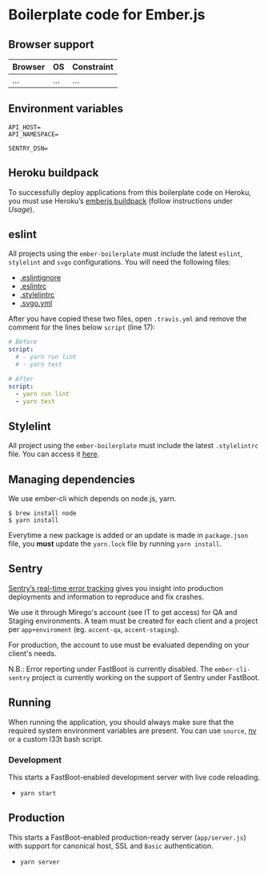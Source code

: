 # Boilerplate code for Ember.js

## Browser support

| Browser            | OS      | Constraint        |
|--------------------|---------|-------------------|
| …                  | …       | …                 |

## Environment variables

```
API_HOST=
API_NAMESPACE=

SENTRY_DSN=
```

## Heroku buildpack

To successfully deploy applications from this boilerplate code on Heroku, you must use Heroku’s [emberjs buildpack](https://github.com/heroku/heroku-buildpack-emberjs) (follow instructions under _Usage_).

## eslint

All projects using the `ember-boilerplate` must include the latest `eslint`, `stylelint` and `svgo` configurations. You will need the following files:

* [.eslintignore](https://github.com/mirego/mirego-guidelines/blob/master/http/configs/.eslintignore)
* [.eslintrc](https://github.com/mirego/mirego-guidelines/blob/master/http/configs/.eslintrc-browser)
* [.stylelintrc](https://github.com/mirego/mirego-guidelines/blob/master/http/configs/.stylelintrc)
* [.svgo.yml](https://github.com/mirego/mirego-guidelines/blob/master/http/configs/.svgo.yml)

After you have copied these two files, open `.travis.yml` and remove the comment for the lines below `script` (line 17):

```yaml
# Before
script:
  # - yarn run lint
  # - yarn test

# After
script:
  - yarn run lint
  - yarn test
```

## Stylelint

All project using the `ember-boilerplate` must include the latest `.stylelintrc` file. You can access it [here](https://github.com/mirego/mirego-guidelines/blob/master/http/configs/.stylelintrc).

## Managing dependencies

We use ember-cli which depends on node.js, yarn.

```shell
$ brew install node
$ yarn install
```

Everytime a new package is added or an update is made in `package.json` file, you **must** update the `yarn.lock` file by running `yarn install`.

## Sentry

[Sentry’s real-time error tracking](https://sentry.io/) gives you insight into production deployments and information to reproduce and fix crashes.

We use it through Mirego's account (see IT to get access) for QA and Staging environments. A team must be created for each client and a project per `app+enviroment` (eg. `accent-qa`, `accent-staging`).

For production, the account to use must be evaluated depending on your client's needs.

N.B.: Error reporting under FastBoot is currently disabled. The `ember-cli-sentry` project is currently working on the support of Sentry under FastBoot.

## Running

When running the application, you should always make sure that the required system environment variables are present.
You can use `source`, [nv](https://github.com/jcouture/nv) or a custom l33t bash script.

### Development

This starts a FastBoot-enabled development server with live code reloading.

* `yarn start`

## Production

This starts a FastBoot-enabled production-ready server (`app/server.js`) with support for canonical host, SSL and `Basic` authentication.

* `yarn server`
